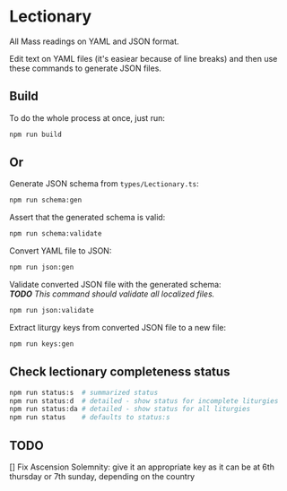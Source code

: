 # Lectionary

All Mass readings on YAML and JSON format.

Edit text on YAML files (it's easiear because of line breaks) and then use these commands to generate JSON files.

## Build

To do the whole process at once, just run:
```bash
npm run build
```

## Or

Generate JSON schema from `types/Lectionary.ts`:
```bash
npm run schema:gen
```

Assert that the generated schema is valid:
```bash
npm run schema:validate
```

Convert YAML file to JSON:
```bash
npm run json:gen
```

Validate converted JSON file with the generated schema:  
_**TODO** This command should validate all localized files._
```bash
npm run json:validate
```

Extract liturgy keys from converted JSON file to a new file:
```bash
npm run keys:gen
```

## Check lectionary completeness status

```bash
npm run status:s  # summarized status
npm run status:d  # detailed - show status for incomplete liturgies
npm run status:da # detailed - show status for all liturgies
npm run status    # defaults to status:s
```

## TODO

[] Fix Ascension Solemnity: give it an appropriate key as it can be at 6th thursday or 7th sunday, depending on the country
